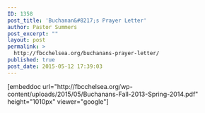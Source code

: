 ```yaml
---
ID: 1358
post_title: 'Buchanan&#8217;s Prayer Letter'
author: Pastor Summers
post_excerpt: ""
layout: post
permalink: >
  http://fbcchelsea.org/buchanans-prayer-letter/
published: true
post_date: 2015-05-12 17:39:03
---
```

<p>[embeddoc url="http://fbcchelsea.org/wp-content/uploads/2015/05/Buchanans-Fall-2013-Spring-2014.pdf" height="1010px" viewer="google"]</p>